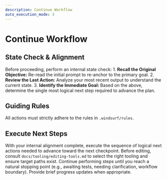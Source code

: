 ```yaml
---
description: Continue Workflow
auto_execution_mode: 3
---
```


# Continue Workflow

## State Check & Alignment

Before proceeding, perform an internal state check:
    1.  **Recall the Original Objective:** Re-read the initial prompt to re-anchor to the primary goal.
    2.  **Review the Last Action:** Analyze your most recent output to understand the current state.
    3.  **Identify the Immediate Goal:** Based on the above, determine the single most logical next step required to advance the plan.

## Guiding Rules

All actions must strictly adhere to the rules in `.windsurf/rules`.

## Execute Next Steps

With your internal alignment complete, execute the sequence of logical next actions needed to advance toward the next checkpoint. Before editing, consult `docs/tooling/editing-tools.md` to select the right tooling and ensure target paths exist. Continue performing steps until you reach a natural stopping point (e.g., awaiting tests, needing clarification, workflow boundary). Provide brief progress updates when appropriate.
